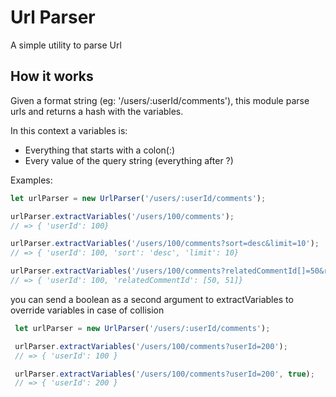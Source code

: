 # Url Parser

A simple utility to parse Url

## How it works

Given a format string (eg: '/users/:userId/comments'), this module parse urls and returns a hash with the variables.

In this context a variables is:
* Everything that starts with a colon(:)
* Every value of the query string (everything after ?)

Examples:

```javascript
let urlParser = new UrlParser('/users/:userId/comments');

urlParser.extractVariables('/users/100/comments');
// => { 'userId': 100}

urlParser.extractVariables('/users/100/comments?sort=desc&limit=10');
// => { 'userId': 100, 'sort': 'desc', 'limit': 10}

urlParser.extractVariables('/users/100/comments?relatedCommentId[]=50&relatedCommentId[]=51');
// => { 'userId': 100, 'relatedCommentId': [50, 51]}
```

you can send a boolean as a second argument to extractVariables to override variables in case of collision

```javascript
 let urlParser = new UrlParser('/users/:userId/comments');

 urlParser.extractVariables('/users/100/comments?userId=200');
 // => { 'userId': 100 }

 urlParser.extractVariables('/users/100/comments?userId=200', true);
 // => { 'userId': 200 }
```
